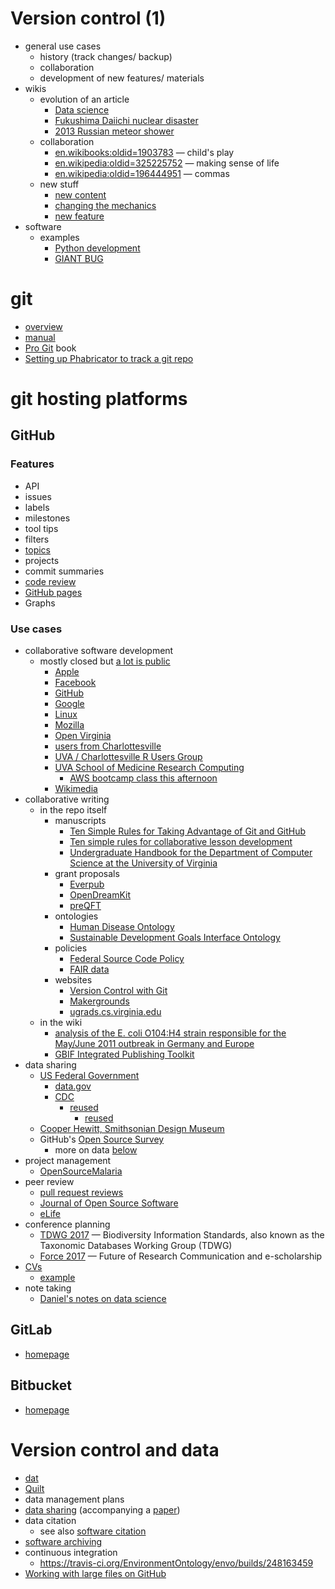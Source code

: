 # Version control (1)

- general use cases
  - history (track changes/ backup)
  - collaboration
  - development of new features/ materials
- wikis
  - evolution of an article
    - [Data science](https://en.wikipedia.org/w/index.php?title=Data_science&oldid=486852290)
    - [Fukushima Daiichi nuclear disaster](https://en.wikipedia.org/w/index.php?title=Fukushima_Daiichi_nuclear_disaster&oldid=418470032)
    - [2013 Russian meteor shower](https://en.wikipedia.org/w/index.php?title=Chelyabinsk_meteor&oldid=538362987)
  - collaboration
    - [en.wikibooks:oldid=1903783](https://en.wikibooks.org/w/index.php?title=QEMU/Installing_QEMU&diff=prev&oldid=1903783) &mdash; child's play
    - [en.wikipedia:oldid=325225752](https://en.wikipedia.org/w/index.php?title=The_Human_Centipede_%28First_Sequence%29&diff=325225944&oldid=325225752) &mdash; making sense of life
    - [en.wikipedia:oldid=196444951](https://en.wikipedia.org/w/index.php?title=National_Hockey_League_awards&diff=196583627&oldid=196444951) &mdash; commas
  - new stuff
    - [new content](https://en.wikipedia.org/w/index.php?title=Castle&type=revision&diff=321253830&oldid=321252224)
    - [changing the mechanics](https://en.wikipedia.org/w/index.php?title=Template%3AAuthority_control&type=revision&diff=554277178&oldid=538622020)
    - [new feature](https://en.wikipedia.org/w/index.php?title=Module:Citation/CS1/Identifiers&diff=next&oldid=723701921)
- software
  - examples
    - [Python development](https://github.com/python)
    - [GIANT BUG](https://github.com/MrMEEE/bumblebee-Old-and-abbandoned/commit/a047be85247755cdbe0acce6f1dafc8beb84f2ac)

# git

* [overview](http://rogerdudler.github.io/git-guide/)
* [manual](https://git-scm.com/docs/user-manual.html)
* [Pro Git](https://git-scm.com/book/en/v2) book
* [Setting up Phabricator to track a git repo](http://blog.dcycle.com/blog/80/setting-phabricator-track-git-repo/)

# git hosting platforms

## GitHub


### Features

- API
- issues
- labels
- milestones
- tool tips
- filters
- [topics](https://github.com/search?q=topic%3Agit)
- projects
- commit summaries
- [code review](https://github.com/features/code-review)
- [GitHub pages](https://pages.github.com/)
- Graphs

### Use cases

- collaborative software development
  - mostly closed but [a lot is public](https://github.com/trending)
    - [Apple](https://github.com/apple)
    - [Facebook](https://github.com/facebook)
    - [GitHub](https://github.com/github)
    - [Google](https://github.com/google)
    - [Linux](https://github.com/torvalds/linux)
    - [Mozilla](https://github.com/mozilla)
    - [Open Virginia](https://github.com/openva)
    - [users from Charlottesville](https://github.com/search?utf8=%E2%9C%93&q=Charlottesville&type=Users)
    - [UVA / Charlottesville R Users Group](https://github.com/UVa-R-Users-Group)
    - [UVA School of Medicine Research Computing](https://github.com/uvasomrc)
      - [AWS bootcamp class this afternoon](https://github.com/uvasomrc/courses/blob/master/DSI-20170707.md)
    - [Wikimedia](https://github.com/wikimedia)
- collaborative writing
  - in the repo itself
    - manuscripts
      - [Ten Simple Rules for Taking Advantage of Git and GitHub](https://github.com/ypriverol/github-paper)
      - [Ten simple rules for collaborative lesson development](https://github.com/swcarpentry/collaborative-lesson-development)
      - [Undergraduate Handbook for the Department of Computer Science at the University of Virginia](https://github.com/uva-cs/ugrad-handbook)
    - grant proposals
      - [Everpub](https://github.com/everpub/openscienceprize)
      - [OpenDreamKit](https://github.com/OpenDreamKit/OpenDreamKit/tree/master/Proposal)
      - [preQFT](https://github.com/drjjmc/preQFT_proposal)
    - ontologies
      - [Human Disease Ontology](https://github.com/DiseaseOntology/HumanDiseaseOntology)
      - [Sustainable Development Goals Interface Ontology](https://github.com/SDG-InterfaceOntology/sdgio)
    - policies
      - [Federal Source Code Policy](https://sourcecode.cio.gov/)
      - [FAIR data ](https://github.com/FAIR-Data-EG/consultation)
    - websites
      - [Version Control with Git](http://swcarpentry.github.io/git-novice/)
      - [Makergrounds](https://github.com/scholarslab/makergrounds)
      - [ugrads.cs.virginia.edu](https://github.com/uva-cs/ugrads.cs)
  - in the wiki
    - [analysis of the E. coli O104:H4 strain responsible for the May/June 2011 outbreak in Germany and Europe](https://github.com/ehec-outbreak-crowdsourced/BGI-data-analysis/wiki)
    - [GBIF Integrated Publishing Toolkit](https://github.com/gbif/ipt/wiki/IPT2ManualNotes.wiki)
- data sharing
  - [US Federal Government](https://github.com/unitedstates)
    - [data.gov](https://github.com/GSA/data.gov/)
    - [CDC](https://github.com/cdcepi)
      - [reused](https://chendaniely.shinyapps.io/zika_cdc_dashboard/)
        - [reused](https://github.com/andrawaag/Zika_Data2LinkedData)
  - [Cooper Hewitt, Smithsonian Design Museum](https://github.com/cooperhewitt/collection)
  - GitHub's [Open Source Survey](https://github.com/github/open-source-survey)
    - more on data [below](https://github.com/UVA-DSI/git-intro/blob/master/usage-examples.md#version-control-and-data)
- project management
  - [OpenSourceMalaria](https://github.com/OpenSourceMalaria)
- peer review
  - [pull request reviews](https://help.github.com/articles/about-pull-request-reviews/)
  - [Journal of Open Source Software](https://github.com/openjournals/joss-reviews/issues)
  - [eLife](https://github.com/elifesciences-publications)
- conference planning
  - [TDWG 2017](https://tdwg.github.io/conferences/2017/call-for-abstracts/instructions/) &mdash; Biodiversity Information Standards, also known as the Taxonomic Databases Working Group (TDWG)
  - [Force 2017](https://github.com/force11/force2017) &mdash; Future of Research Communication and e-scholarship
- [CVs](https://github.com/search?utf8=%E2%9C%93&q=cv&type=)
  - [example](https://github.com/bamos/cv)
- note taking
  - [Daniel's notes on data science](https://github.com/Daniel-Mietchen/datascience/)

## GitLab

* [homepage](http://gitlab.org/)

## Bitbucket

* [homepage](https://bitbucket.org/)

# Version control and data

- [dat](https://datproject.org/)
- [Quilt](https://github.com/Daniel-Mietchen/ideas/issues/242)
- data management plans
- [data sharing](https://github.com/bw4sz/Occupy/blob/master/InputData/ObservedData.csv) (accompanying a [paper](https://doi.org/10.1016/j.fooweb.2017.05.002))
- data citation
  - see also [software citation]()
- [software archiving](https://www.software.ac.uk/blog/2016-09-26-making-code-citable-zenodo-and-github)
- continuous integration
  - https://travis-ci.org/EnvironmentOntology/envo/builds/248163459
- [Working with large files on GitHub](https://help.github.com/articles/working-with-large-files/)
